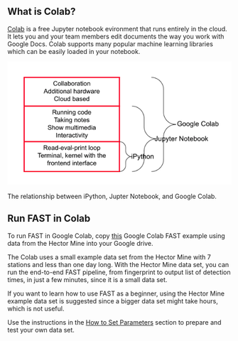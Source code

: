 ## What is Colab?

[Colab](https://www.tutorialspoint.com/google_colab/index.htm) is a free Jupyter notebook evironment that runs entirely in the cloud. It lets you and your team members edit documents the way you work with Google Docs. Colab supports many popular machine learning libraries which can be easily loaded in your notebook.

![colab_jupyter](img/colab_jupyter.png)
<figcaption>The relationship between iPython, Jupter Notebook, and Google Colab.</figcaption>

## Run FAST in Colab

To run FAST in Google Colab, copy [this](https://colab.research.google.com/drive/1hdilryUPBwk3QRXkXGKh4eT4ViBGEh9y?usp=sharing) Google Colab FAST example using data from the Hector Mine into your Google drive.

The Colab uses a small example data set from the Hector Mine with 7 stations and less than one day long. With the Hector Mine data set, you can run the end-to-end FAST pipeline, from fingerprint to output list of detection times, in just a few minutes, since it is a small data set.

If you want to learn how to use FAST as a beginner, using the Hector Mine example data set is suggested since a bigger data set might take hours, which is not useful.

Use the instructions in the [How to Set Parameters](/docs/input_and_preprocess.md) section to prepare and test your own data set.
